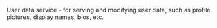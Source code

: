User data service - for serving and modifying user data, such as profile pictures, display names, bios, etc.